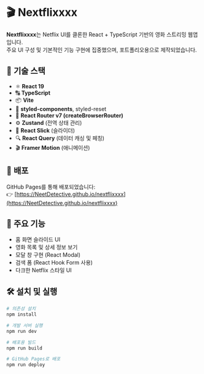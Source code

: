 # 🎬 Nextflixxxx

**Nextflixxxx**는 Netflix UI를 클론한 React + TypeScript 기반의 영화 스트리밍 웹앱입니다.  
주요 UI 구성 및 기본적인 기능 구현에 집중했으며, 포트폴리오용으로 제작되었습니다.

## 🔧 기술 스택

- ⚛️ **React 19**
- 🔠 **TypeScript**
- 📦 **Vite**
- 💅 **styled-components**, styled-reset
- 📁 **React Router v7 (createBrowserRouter)**
- ⚙️ **Zustand** (전역 상태 관리)
- 🎥 **React Slick** (슬라이더)
- 🔍 **React Query** (데이터 캐싱 및 페칭)
- 🎬 **Framer Motion** (애니메이션)

## 🚀 배포

GitHub Pages를 통해 배포되었습니다:  
👉 [https://NeetDetective.github.io/nextflixxxx](https://NeetDetective.github.io/nextflixxxx)

## 📁 주요 기능

- 홈 화면 슬라이드 UI
- 영화 목록 및 상세 정보 보기
- 모달 창 구현 (React Modal)
- 검색 폼 (React Hook Form 사용)
- 다크한 Netflix 스타일 UI

## 🛠️ 설치 및 실행

```bash
# 의존성 설치
npm install

# 개발 서버 실행
npm run dev

# 배포용 빌드
npm run build

# GitHub Pages로 배포
npm run deploy
```
